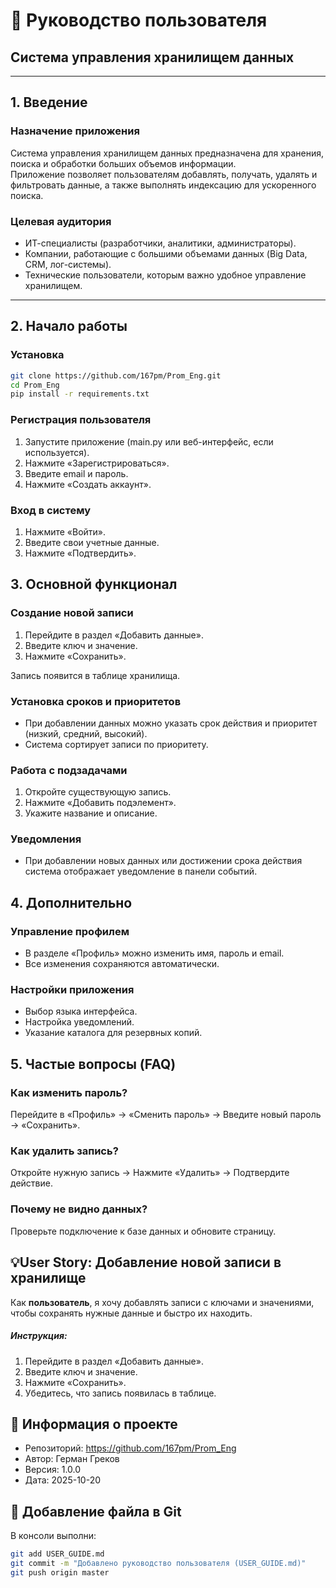 # 📖 Руководство пользователя  
## Система управления хранилищем данных

---

## 1. Введение  

### Назначение приложения  
Система управления хранилищем данных предназначена для хранения, поиска и обработки больших объемов информации.  
Приложение позволяет пользователям добавлять, получать, удалять и фильтровать данные, а также выполнять индексацию для ускоренного поиска.

### Целевая аудитория  
- ИТ-специалисты (разработчики, аналитики, администраторы).  
- Компании, работающие с большими объемами данных (Big Data, CRM, лог-системы).  
- Технические пользователи, которым важно удобное управление хранилищем.

---

## 2. Начало работы  

### Установка  
```bash
git clone https://github.com/167pm/Prom_Eng.git
cd Prom_Eng
pip install -r requirements.txt
```

### Регистрация пользователя
1. Запустите приложение (main.py или веб-интерфейс, если используется).
2. Нажмите «Зарегистрироваться».
3. Введите email и пароль.
4. Нажмите «Создать аккаунт».

### Вход в систему
1. Нажмите «Войти».
2. Введите свои учетные данные.
3. Нажмите «Подтвердить».

## 3. Основной функционал

### Создание новой записи
1. Перейдите в раздел «Добавить данные».
2. Введите ключ и значение.
3. Нажмите «Сохранить».

Запись появится в таблице хранилища.

### Установка сроков и приоритетов
* При добавлении данных можно указать срок действия и приоритет (низкий, средний, высокий).
* Система сортирует записи по приоритету.

### Работа с подзадачами
1. Откройте существующую запись.
2. Нажмите «Добавить подэлемент».
3. Укажите название и описание.

### Уведомления
* При добавлении новых данных или достижении срока действия система отображает уведомление в панели событий.

## 4. Дополнительно

### Управление профилем
* В разделе «Профиль» можно изменить имя, пароль и email.
* Все изменения сохраняются автоматически.

### Настройки приложения
* Выбор языка интерфейса.
* Настройка уведомлений.
* Указание каталога для резервных копий.

## 5. Частые вопросы (FAQ)

### Как изменить пароль?
Перейдите в «Профиль» → «Сменить пароль» → Введите новый пароль → «Сохранить».

### Как удалить запись?
Откройте нужную запись → Нажмите «Удалить» → Подтвердите действие.

### Почему не видно данных?
Проверьте подключение к базе данных и обновите страницу.

## 💡User Story: Добавление новой записи в хранилище

Как **пользователь**, я хочу добавлять записи с ключами и значениями, чтобы сохранять нужные данные и быстро их находить.

##### Инструкция:

1. Перейдите в раздел «Добавить данные».
2. Введите ключ и значение.
3. Нажмите «Сохранить».
4. Убедитесь, что запись появилась в таблице.

## 📘 Информация о проекте
* Репозиторий: https://github.com/167pm/Prom_Eng
* Автор: Герман Греков
* Версия: 1.0.0
* Дата: 2025-10-20

## 🚀 Добавление файла в Git

В консоли выполни:
```bash
git add USER_GUIDE.md
git commit -m "Добавлено руководство пользователя (USER_GUIDE.md)"
git push origin master
```